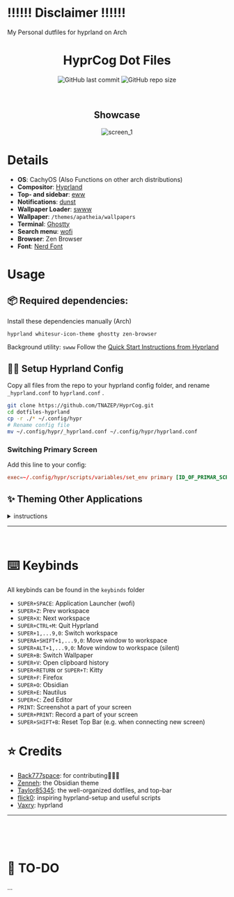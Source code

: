 # ‼️‼️‼️ Disclaimer ‼️‼️‼️
My Personal dutfiles for hyprland on Arch
 
<div align="center">

# **HyprCog Dot Files**

![GitHub last commit](https://img.shields.io/github/last-commit/TNAZEP/dotfiles-hyprland?style=for-the-badge&color=9300ff) ![GitHub repo size](https://img.shields.io/github/repo-size/TNAZEP/dotfiles-hyprland?style=for-the-badge&color=9300ff)


<br/>

##  Showcase

![screen_1](/assets/screenshots/ImagesShowcase.png)

</div>

# Details
- **OS**: CachyOS (Also Functions on other arch distributions)
- **Compositor**: [Hyprland](https://github.com/hyprwm/Hyprland)
- **Top- and sidebar**: [eww](https://github.com/elkowar/eww)
- **Notifications**: [dunst](https://github.com/dunst-project/dunst)
- **Wallpaper Loader**: [swww](https://github.com/Horus645/swww)
- **Wallpaper**: `/themes/apatheia/wallpapers`
- **Terminal**: [Ghostty](https://github.com/ghostty-org/ghostty)
- **Search menu**: [wofi](https://github.com/uncomfyhalomacro/wofi)
- **Browser**: Zen Browser
- **Font**: [Nerd Font](https://www.nerdfonts.com/)

# Usage
## 📦 Required dependencies:
Install these dependencies manually (Arch) 
```shell
hyprland whitesur-icon-theme ghostty zen-browser 
```
Background utility:
`swww`
Follow the [Quick Start Instructions from Hyprland](https://wiki.hyprland.org/Getting-Started/Quick-start/)

## 🧙‍♂️ Setup Hyprland Config
Copy all files from the repo to your hyprland config folder, and rename `_hyprland.conf` to `hyprland.conf` .
```bash
git clone https://github.com/TNAZEP/HyprCog.git
cd dotfiles-hyprland
cp -r ./* ~/.config/hypr
# Rename config file
mv ~/.config/hypr/_hyprland.conf ~/.config/hypr/hyprland.conf 
```

### Switching Primary Screen
Add this line to your config:
```conf
exec=~/.config/hypr/scripts/variables/set_env primary [ID_OF_PRIMAR_SCREEN] # 0, 1, 2, ...
```
## ✨ Theming Other Applications

<details>
<summary>
instructions 
</summary>

### Default Applications
The themes of other applications are saved in the `dots` folder.
`wofi`, `rofi`, `kitty` and `dunst` can be themed by copying the folders into `~/.config`
```bash
cp -r ./dots/dunst ~/.config
cp -r ./dots/wofi ~/.config
cp -r ./dots/rofi ~/.config
cp -r ./dots/kitty ~/.config
```

### Obsidian
The Obsidian theme can be found in the community theme store, just look up `Apatheia`. Install the theme which is developed by @AmadeusWM, @Zenneh. 

### GTK Theme
For GTK: [Orchis-Theme](https://github.com/vinceliuice/Orchis-theme)
Edit the following files:
- `~/.config/gtk-3.0/settings.ini`
- `~/.config/gtk-4.0/settings.ini`
to:
```conf
[Settings]
gtk-application-prefer-dark-theme=1
gtk-theme-name = Orchis-Dark
```
and you might have to run: 
```bash
gsettings set org.gnome.desktop.interface color-scheme prefer-dark
```
### Eww Bar
Credits to https://github.com/taylor85345
Dependency: `eww-wayland`

</details>

---

<br/>

# ⌨️ Keybinds 
All keybinds can be found in the `keybinds` folder
- `SUPER+SPACE`: Application Launcher (wofi)
- `SUPER+Z`: Prev workspace
- `SUPER+X`: Next workspace
- `SUPER+CTRL+M`: Quit Hyprland
- `SUPER+1,...9,0`: Switch workspace
- `SUPERA+SHIFT+1,...9,0`: Move window to workspace
- `SUPER+ALT+1,...9,0`: Move window to workspace (silent)
- `SUPER+B`: Switch Wallpaper
- `SUPER+V`: Open clipboard history
- `SUPER+RETURN` or `SUPER+T`: Kitty
- `SUPER+F`: Firefox
- `SUPER+O`: Obsidian
- `SUPER+E`: Nautilus
- `SUPER+C`: Zed Editor
- `PRINT`: Screenshot a part of your screen
- `SUPER+PRINT`: Record a part of your screen
- `SUPER+SHIFT+B`: Reset Top Bar (e.g. when connecting new screen)

# ⭐ Credits
- [Back777space](https://github.com/Back777space): for contributing🗿🗿🗿
- [Zenneh](https://github.com/zenneh): the Obsidian theme
- [Taylor85345](https://github.com/taylor85345): the well-organized dotfiles, and top-bar
- [flick0](https://github.com/flick0): inspiring hyprland-setup and useful scripts
- [Vaxry](https://github.com/vaxerski): hyprland


---

<br/>
<br/>
<br/>

# 🔨 TO-DO
...
